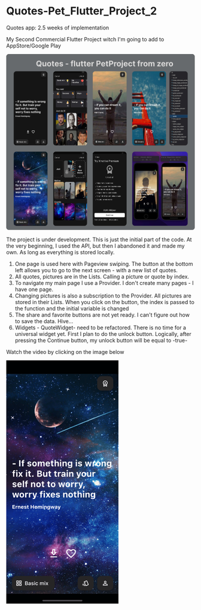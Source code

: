 # Quotes-Pet_Flutter_Project_2
Quotes app: 2.5 weeks of implementation 

My Second Сommercial Flutter Project witch I'm going to add to AppStore/Google Play

![Optional Text](xmotive/assets/Images/markdown.jpeg)

The project is under development. This is just the initial part of the code. At the very beginning, I used the API, but then I abandoned it and made my own. As long as everything is stored locally.

1) One page is used here with Pageview swiping. The button at the bottom left allows you to go to the next screen - with a new list of quotes. 
2) All quotes, pictures are in the Lists. Calling a picture or quote by index. 
3) To navigate my main page I use a Provider. I don't create many pages - I have one page. 
4) Changing pictures is also a subscription to the Provider. All pictures are stored in their Lists. When you click on the button, the index is passed to the function and the initial variable is changed 
5) The share and favorite buttons are not yet ready. I can't figure out how to save the data. Hive...
6) Widgets - QuoteWidget- need to be refactored. There is no time for a universal widget yet. First I plan to do the unlock button. Logically, after pressing the Continue button, my unlock button will be equal to -true-

Watch the video by clicking on the image below

[<img alt="alt_text" width="300px" src="xmotive/assets/Images/basic/screens.png" />](https://youtube.com/shorts/0yrAIc6i8g4)
